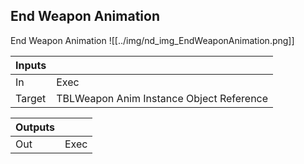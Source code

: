 ## End Weapon Animation
End Weapon Animation
![[../img/nd_img_EndWeaponAnimation.png]]

|Inputs||
|--|--|
| In | Exec |
| Target | TBLWeapon Anim Instance Object Reference |

|Outputs||
|--|--|
| Out | Exec |

